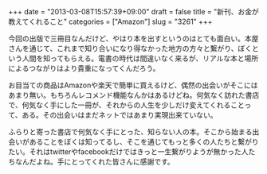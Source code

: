 +++
date = "2013-03-08T15:57:39+09:00"
draft = false
title = "新刊、お金が教えてくれること"
categories = ["Amazon"]
slug = "3261"
+++

今回の出版で三冊目なんだけど、やはり本を出すというのはとても面白い。本屋さんを通じて、これまで知り合いになり得なかった地方の方々と繋がり、ぼくという人間を知ってもらえる。電書の時代は間違いなく来るが、リアルな本と場所によるつながりはより貴重になってくんだろう。

お目当ての商品はAmazonや楽天で簡単に買えるけど、偶然の出会いがそこにはあまり無い。もちろんレコメンド機能なんかはあるけどね。何気なく訪れた書店で、何気なく手にした一冊が、それからの人生を少しだけ変えてくれることって、ある。その出会いはまだネットではあまり実現出来ていない。

ふらりと寄った書店で何気なく手にとった、知らない人の本。そこから始まる出会いがあることをぼくは知ってるし、そこを通じてもっと多くの人たちと繋がりたい。それはtwitterやfacebookだけではきっと一生繋がりようが無かった人たちなんだよね。手にとってくれた皆さんに感謝です。
